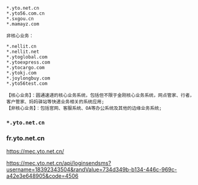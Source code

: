 ```text
*.yto.net.cn
*.yto56.com.cn
*.sxgou.cn
*.mamayz.com

非核心业务：

*.nellit.cn
*.nellit.net
*.ytoglobal.com
*.ytoexpress.com
*.ytocargo.com
*.ytokj.com
*.joylongbuy.com
*.yto56test.com

【核心业务】：圆通速递的核心业务系统，包括但不限于金刚核心业务系统，网点管家、行者，客户管家、妈妈驿站等快递业务相关的系统应用;
【非核心业务】：包括官网、客服系统、OA等办公系统及其他的边缘业务系统;
```

### `*.yto.net.cn`


###

### fr.yto.net.cn


https://mec.yto.net.cn/

https://mec.yto.net.cn/api/loginsendsms?username=18392343504&randValue=734d349b-b134-446c-969c-a42e3e648905&code=4506